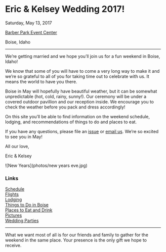 # Eric & Kelsey Wedding 2017! 

Saturday, May 13, 2017

[Barber Park Event Center](https://goo.gl/maps/2SZguPMKoFR2 ) 

Boise, Idaho

***

We’re getting married and we hope you’ll join us for a fun weekend in Boise, Idaho!

We know that some of you will have to come a very long way to make it and we’re so grateful to all of you for taking time out to celebrate with us. It means the world to have you there.

Boise in May will hopefully have beautiful weather, but it can be somewhat unpredictable (hot, cold, rainy, sunny!). Our ceremony will be under a covered outdoor pavillion and our reception inside. We encourage you to check the weather before you pack and dress accordingly!

On this site you’ll be able to find information on the weekend schedule, lodging, and recommendations of things to do and places to eat. 

If you have any questions, please file an [issue](https://github.com/kelseyanderic/invitation/issues) or [email us](mailto:wedding@ericjonas.com). We’re so excited to see you in May!

All our love,

Eric & Kelsey


![New Years](photos/new years eve.jpg)



### Links  
[Schedule](https://github.com/kelseyanderic/invitation/blob/master/events_schedule.md)  
[Flights](https://github.com/kelseyanderic/invitation/blob/master/flights.md)  
[Lodging](https://github.com/kelseyanderic/invitation/blob/master/lodging.md)  
[Things to Do in Boise](https://github.com/kelseyanderic/invitation/blob/master/recommended_activities.md)  
[Places to Eat and Drink](https://github.com/kelseyanderic/invitation/blob/master/places_to_eat_drink.md)  
[Pictures](https://github.com/kelseyanderic/invitation/blob/master/some_snaps.md)  
[Wedding Parties](https://github.com/kelseyanderic/invitation/blob/master/wedding_party.md) 

***

What we want most of all is for our friends and family to gather for the weekend in the same place. Your presence is the only gift we hope to receive. 



